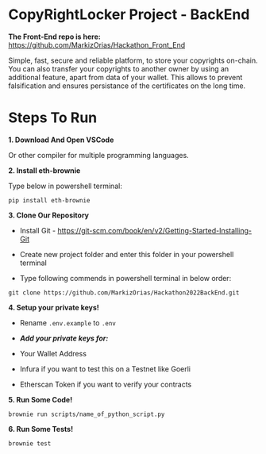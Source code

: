 
# CopyRightLocker Project - BackEnd

**The Front-End repo is here:** https://github.com/MarkizOrias/Hackathon_Front_End

Simple, fast, secure and reliable platform, to store your copyrights on-chain. You can also transfer your copyrights to another owner by using an additional feature, apart from data of your wallet. This allows to prevent falsification and ensures persistance of the certificates on the long time.

# Steps To Run

**1. Download And Open VSCode**

Or other compiler for multiple programming languages.

**2. Install eth-brownie**

Type below in powershell terminal:

`pip install eth-brownie`

**3. Clone Our Repository**

* Install Git - https://git-scm.com/book/en/v2/Getting-Started-Installing-Git

* Create new project folder and enter this folder in your powershell terminal

* Type following commends in powershell terminal in below order:

`git clone https://github.com/MarkizOrias/Hackathon2022BackEnd.git`

**4. Setup your private keys!**

* Rename `.env.example` to `.env`

* ***Add your private keys for:***

- Your Wallet Address

- Infura if you want to test this on a Testnet like Goerli

- Etherscan Token if you want to verify your contracts

**5. Run Some Code!**

`brownie run scripts/name_of_python_script.py`

**6. Run Some Tests!**

`brownie test`

